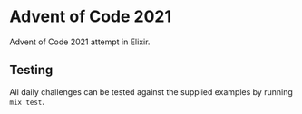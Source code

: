 # Advent of Code 2021

Advent of Code 2021 attempt in Elixir.

## Testing

All daily challenges can be tested against the supplied examples by running
`mix test`.
